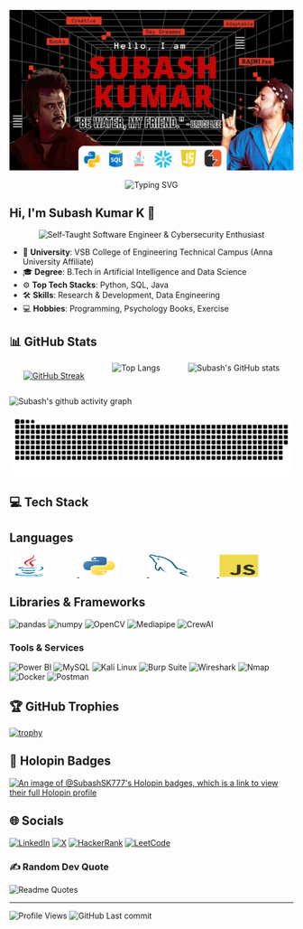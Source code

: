 ![Subash's Banner](https://github.com/SubashSK777/SubashSK777/blob/main/Assets/Gitanner.png)

<p align="center">
  <img src="https://readme-typing-svg.herokuapp.com/?font=Josefin+Sans&weight=700&size=36&pause=1000&color=DC143C&vCenter=true&width=800&lines=AI+%26+Data+Science:+Brains+Behind+the+Bots;Researcher:+Always+Asking+Why;Creativity:+My+Secret+Weapon;Rajini+Fan:+Living+in+Style!" alt="Typing SVG"/>
</p>


## Hi, I'm Subash Kumar K 👋

<p align="center">
    <img src="https://img.shields.io/badge/Self--Taught_AI_Engineer_%26_Technology_Enthusiast-crimson?style=for-the-badge&logoColor=white" alt="Self-Taught Software Engineer & Cybersecurity Enthusiast" width="3000" height="60"/>
</p>


- 🏫 **University**: VSB College of Engineering Technical Campus (Anna University Affiliate)
- 🎓 **Degree**: B.Tech in Artificial Intelligence and Data Science
- ⚙️ **Top Tech Stacks**: Python, SQL, Java
- 🛠️ **Skills**: Research & Development, Data Engineering
- 💻 **Hobbies**: Programming, Psychology Books, Exercise

## 📊 GitHub Stats

<div align="center" style="display: flex; justify-content: space-around;">

  [![GitHub Streak](https://github-readme-streak-stats-wine-sigma.vercel.app?user=SubashSK777&theme=cobalt&hide_border=true)](https://git.io/streak-stats)

  <img src="https://github-readme-stats.vercel.app/api/top-langs/?username=SubashSK777&layout=compact&hide_border=true&theme=chartreuse-dark&v=20250528113807" alt="Top Langs" />

  <img src="https://github-readme-stats.vercel.app/api?username=SubashSK777&theme=chartreuse-dark&hide_border=true&show_icons=true&v=20250528113807" alt="Subash's GitHub stats" />

</div>


<!-- Contribution Graph -->
![Subash's github activity graph](https://github-readme-activity-graph.vercel.app/graph?username=SubashSK777&theme=github-compact&v=20250528113807)

![snake gif](https://github.com/SubashSK777/SubashSK777/blob/output/github-snake-dark.svg)


<!-- Tech Stack -->
## 💻 Tech Stack

## Languages
<a href="https://www.java.com" target="_blank" rel="noreferrer"> 
    <img src="https://raw.githubusercontent.com/devicons/devicon/master/icons/java/java-original.svg" 
         alt="java" width="70" height="40" style="margin-right: 50px;"/> 
</a>

<a href="https://www.python.org" target="_blank" rel="noreferrer"> 
    <img src="https://raw.githubusercontent.com/devicons/devicon/master/icons/python/python-original.svg" 
         alt="python" width="70" height="40" style="margin-right: 50px;"/> 
</a>

<a href="https://www.w3schools.com/sql/" target="_blank" rel="noreferrer"> 
    <img src="https://raw.githubusercontent.com/devicons/devicon/master/icons/mysql/mysql-original.svg" 
         alt="sql" width="70" height="40" style="margin-right: 50px;"/> 
</a>

<a href="https://developer.mozilla.org/en-US/docs/Web/JavaScript" target="_blank" rel="noreferrer"> 
    <img src="https://raw.githubusercontent.com/devicons/devicon/master/icons/javascript/javascript-original.svg" 
         alt="javascript" width="70" height="40" style="margin-right: 50px;"/> 
</a>

## Libraries & Frameworks
![pandas](https://img.shields.io/badge/pandas-%23150458?style=for-the-badge&logo=pandas&logoColor=white) ![numpy](https://img.shields.io/badge/numpy-013243?style=for-the-badge&logo=numpy&logoColor=white)
![OpenCV](https://img.shields.io/badge/OpenCV-%23white.svg?style=for-the-badge&logo=opencv&logoColor=%23white) 
![Mediapipe](https://img.shields.io/badge/Mediapipe-%23000000.svg?style=for-the-badge&logo=mediapipe&logoColor=%23white) 
![CrewAI](https://img.shields.io/badge/CrewAI-%2300A1F1.svg?style=for-the-badge&logo=crewai&logoColor=%23white)

### Tools & Services

![Power BI](https://img.shields.io/badge/Power%20BI-F2C811?style=for-the-badge&logo=powerbi&logoColor=white) ![MySQL](https://img.shields.io/badge/MySQL-4479A1?style=for-the-badge&logo=mysql&logoColor=white)
![Kali Linux](https://img.shields.io/badge/Kali%20Linux-557C93?style=for-the-badge&logo=kali-linux&logoColor=white)
![Burp Suite](https://img.shields.io/badge/Burp%20Suite-7D3C9B?style=for-the-badge&logo=burp-suite&logoColor=white)
![Wireshark](https://img.shields.io/badge/Wireshark-1679A7?style=for-the-badge&logo=wireshark&logoColor=white)
![Nmap](https://img.shields.io/badge/Nmap-00BFFF?style=for-the-badge&logo=nmap&logoColor=white)
![Docker](https://img.shields.io/badge/Docker-2CA5E0?style=for-the-badge&logo=docker&logoColor=white) 
![Postman](https://img.shields.io/badge/Postman-FF6C37?style=for-the-badge&logo=postman&logoColor=white) 

<!-- GitHub Trophies -->
## 🏆 GitHub Trophies
[![trophy](https://github-profile-trophy.vercel.app/?username=SubashSK777&theme=monokai&row=2&column=6&no-bg=true&title=Stars,Followers,Repositories,Commits,PullRequest,Organizations&margin-w=10&margin-h=5)](https://github.com/ryo-ma/github-profile-trophy)

<!-- Holopin Badges -->
## 📛 Holopin Badges
[![An image of @SubashSK777's Holopin badges, which is a link to view their full Holopin profile](https://holopin.me/SubashSK777)](https://holopin.io/@SubashSK777)

<!-- Socials -->
## 🌐 Socials
[![LinkedIn](https://img.shields.io/badge/LinkedIn-%230077B5.svg?logo=linkedin&logoColor=white&style=for-the-badge)](https://linkedin.com/in/SubashSK777) 
[![X](https://img.shields.io/badge/X-%231DA1F2.svg?logo=x&logoColor=white&style=for-the-badge)](https://x.com/SubashRKumar)
[![HackerRank](https://img.shields.io/badge/HackerRank-%232EC866.svg?logo=hackerrank&logoColor=white&style=for-the-badge)](https://www.hackerrank.com/profile/subashsk11831)
 [![LeetCode](https://img.shields.io/badge/LeetCode-%23FFA116.svg?logo=leetcode&logoColor=white&style=for-the-badge)](https://leetcode.com/SubashSK777)

<!-- Random Dev Quote -->
### ✍️ Random Dev Quote

![Readme Quotes](https://quotes-github-readme.vercel.app/api?type=horizontal&theme=chartreuse-dark&hide_border=true&show_icons=true)

<hr/>

<!-- Status -->
![Profile Views](https://komarev.com/ghpvc/?username=SubashSK777)
![GitHub Last commit](https://img.shields.io/github/last-commit/SubashSK777/SubashSK777)

